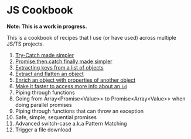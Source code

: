 # JS Cookbook

**Note: This is a work in progress.**

This is a cookbook of recipes that I use (or have used) across multiple JS/TS projects.

1. [Try-Catch made simpler](./try-catch-made-simpler.md)
1. [Promise.then.catch.finally made simpler](./promise-made-simpler.md)
1. [Extracting keys from a list of objects](./extract-keys.md)
1. [Extract and flatten an object](./extract-and-flatten.md)
1. [Enrich an object with properties of another object](./enrich-object.md)
1. [Make it faster to access more info about an `id`](./faster-access.md)
1. Piping through functions
1. Going from Array<Promise&lt;Value&gt;> to Promise<Array&lt;Value&gt;> when doing parallel promises
1. Piping through functions that can throw an exception
1. Safe, simple, sequential promises
1. Advanced switch-case a.k.a Pattern Matching
1. Trigger a file download
